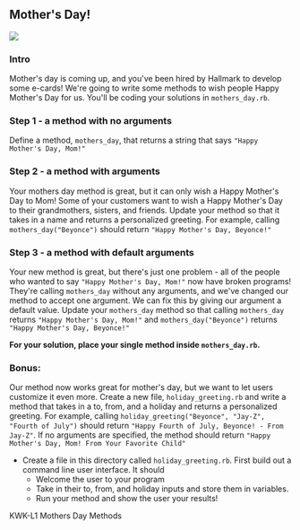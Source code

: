 ## Mother's Day!

<img src = "http://forthemommas.com/wp-content/uploads/2015/05/hallmark.jpg">

### Intro

Mother's day is coming up, and you've been hired by Hallmark to develop some e-cards! We're going to write some methods to wish people Happy Mother's Day for us. You'll be coding your solutions in `mothers_day.rb`.

### Step 1 - a method with no arguments

Define a method, `mothers_day`, that returns a string that says `"Happy Mother's Day, Mom!"`

### Step 2 - a method with arguments

Your mothers day method is great, but it can only wish a Happy Mother's Day to Mom! Some of your customers want to wish a Happy Mother's Day to their grandmothers, sisters, and friends. Update your method so that it takes in a name and returns a personalized greeting. For example, calling `mothers_day("Beyonce")` should return `"Happy Mother's Day, Beyonce!"`

### Step 3 - a method with default arguments

Your new method is great, but there's just one problem - all of the people who wanted to say `"Happy Mother's Day, Mom!"` now have broken programs! They're calling `mothers_day` without any arguments, and we've changed our method to accept one argument. We can fix this by giving our argument a default value. Update your `mothers_day` method so that calling `mothers_day` returns `"Happy Mother's Day, Mom!"` and `mothers_day("Beyonce")` returns `"Happy Mother's Day, Beyonce!"`

**For your solution, place your single method inside `mothers_day.rb`.**


### Bonus: 


Our method now works great for mother's day, but we want to let users customize it even more. Create a new file, `holiday_greeting.rb` and write a method that takes in a to, from, and a holiday and returns a personalized greeting. For example, calling `holiday_greeting("Beyonce", "Jay-Z", "Fourth of July")` should return `"Happy Fourth of July, Beyonce! - From Jay-Z"`. If no arguments are specified, the method should return `"Happy Mother's Day, Mom! From Your Favorite Child"`

+ Create a file in this directory called `holiday_greeting.rb`. First build out a command line user interface. It should
	+ Welcome the user to your program
	+ Take in their to, from, and holiday inputs and store them in variables.
	+ Run your method and show the user your results!



<p data-visibility='hidden'>KWK-L1 Mothers Day Methods</p>
